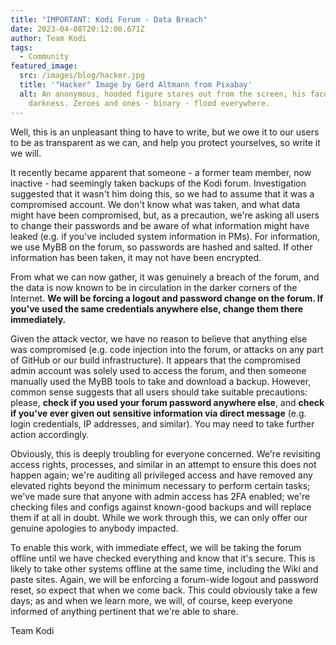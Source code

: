 ```yaml
---
title: "IMPORTANT: Kodi Forum - Data Breach"
date: 2023-04-08T20:12:00.671Z
author: Team Kodi
tags:
  - Community
featured_image:
  src: /images/blog/hacker.jpg
  title: '"Hacker" Image by Gerd Altmann from Pixabay'
  alt: An anonymous, hooded figure stares out from the screen, his face hidden in
    darkness. Zeroes and ones - binary - flood everywhere.
---
```

Well, this is an unpleasant thing to have to write, but we owe it to our users to be  as transparent as we can, and help you protect yourselves, so write it we will.

It recently became apparent that someone - a former team member, now inactive - had seemingly taken backups of the Kodi forum. Investigation suggested that it wasn't him doing this, so we had to assume that it was a compromised account. We don't know what was taken, and what data might have been compromised, but, as a precaution, we're asking all users to change their passwords and be aware of what information might have leaked (e.g. if you've included system information in PMs). For information, we use MyBB on the forum, so passwords are hashed and salted. If other information has been taken, it may not have been encrypted.

From what we can now gather, it was genuinely a breach of the forum, and the data is now known to be in circulation in the darker corners of the Internet. **We will be forcing a logout and password change on the forum. If you've used the same credentials anywhere else, change them there immediately.**

Given the attack vector, we have no reason to believe that anything else was compromised (e.g. code injection into the forum, or attacks on any part of GitHub or our build infrastructure). It appears that the compromised admin account was solely used to access the forum, and then someone manually used the MyBB tools to take and download a backup. However, common sense suggests that all users should take suitable precautions: please, **check if you used your forum password anywhere else**, and **check if you've ever given out sensitive information via direct message** (e.g. login credentials, IP addresses, and similar). You may need to take further action accordingly.

Obviously, this is deeply troubling for everyone concerned. We're revisiting access rights, processes, and similar in an attempt to ensure this does not happen again; we're auditing all privileged access and have removed any elevated rights beyond the minimum necessary to perform certain tasks; we've made sure that anyone with admin access has 2FA enabled; we're checking files and configs against known-good backups and will replace them if at all in doubt. While we work through this, we can only offer our genuine apologies to anybody impacted.

To enable this work, with immediate effect, we will be taking the forum offline until we have checked everything and know that it's secure. This is likely to take other systems offline at the same time, including the Wiki and paste sites. Again, we will be enforcing a forum-wide logout and password reset, so expect that when we come back. This could obviously take a few days; as and when we learn more, we will, of course, keep everyone informed of anything pertinent that we're able to share.

Team Kodi